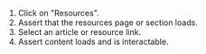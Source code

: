 1. Click on "Resources".
2. Assert that the resources page or section loads.
3. Select an article or resource link.
4. Assert content loads and is interactable.